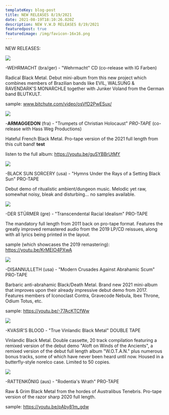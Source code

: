 ```yaml
---
templateKey: blog-post
title: NEW RELEASES 8/19/2021
date: 2021-08-19T18:10:26.020Z
description: NEW V.W.D RELEASES 8/19/2021
featuredpost: true
featuredimage: /img/favicon-16x16.png
---
```

NEW RELEASES:

![](/img/img_7446.jpg)

\-WEHRMACHT (bra/ger) - "Wehrmacht" CD (co-release with IG Farben)

Radical Black Metal. Debut mini-album from this new project which combines members of Brazilian bands like EVIL, WALSUNG & RAVENDARK'S MONARCHLE together with Junker Voland from the German band BLUTKULT.

sample: www.bitchute.com/video/osVfD2PwESux/

![](/img/img_7450.jpg)

\-**ARMAGGEDON** (fra) - "Trumpets of Christian Holocaust" *PRO-TAPE* (co-release with Hass Weg Productions)

Hateful French Black Metal. Pro-tape version of the 2021 full length from this cult band! **test**

listen to the full album: https://youtu.be/guSYBBrUtMY

![](/img/img_7453.jpg)

\-BLACK SUN SORCERY (usa) - "Hymns Under the Rays of a Setting Black Sun" PRO-TAPE

Debut demo of ritualistic ambient/dungeon music. Melodic yet raw, somewhat noisy, bleak and disturbing... no samples available.

![](/img/img_7449.jpg)

\-DER STÜRMER (gre) - "Transcendental Racial Idealism" PRO-TAPE

The mandatory full length from 2011 back on pro-tape format. Features the greatly improved remastered audio from the 2019 LP/CD reissues, along with all lyrics being printed in the layout.

sample (which showcases the 2019 remastering): https://youtu.be/KrMEIO4PXwA

![](/img/img_7452.jpg)

\-DISANNULLETH (usa) - "Modern Crusades Against Abrahamic Scum" PRO-TAPE

Barbaric anti-abrahamic Black/Death Metal. Brand new 2021 mini-album that improves upon their already impressive debut demo from 2017.
Features members of Iconoclast Contra, Gravecode Nebula, Ibex Throne, Odium Totus, etc.

sample: https://youtu.be/-77AcKTCfWw

![](/img/232539593_820504641967258_1870563281372572070_n.jpg)

\-KVASIR'S BLOOD - "True Vinlandic Black Metal" DOUBLE TAPE

Vinlandic Black Metal. Double cassette, 20 track compilation featuring a remixed version of the debut demo "Aloft on Winds of the Ancients", a remixed version of the debut full length album "W.O.T.A.N." plus numerous bonus tracks, some of which have never been heard until now.
Housed in a butterfly-style norelco case. Limited to 50 copies. 

![](/img/img_7451.jpg)

\-RATTENKÖNIG (aus) - "Rodentia's Wrath" PRO-TAPE

Raw & Grim Black Metal from the hordes of Australibus Tenebris. Pro-tape version of the razor sharp 2020 full length.

sample: https://youtu.be/pAby81m_gdw
